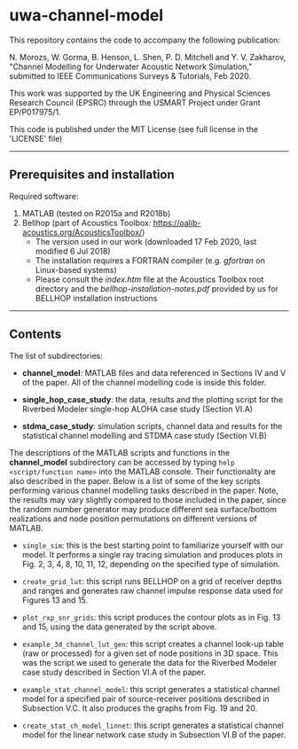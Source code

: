 # uwa-channel-model

This repository contains the code to accompany the following publication:

N. Morozs, W. Gorma, B. Henson, L. Shen, P. D. Mitchell and Y. V. Zakharov, "Channel Modelling for Underwater Acoustic Network Simulation," submitted to IEEE Communications Surveys & Tutorials, Feb 2020.

This work was supported by the UK Engineering and Physical Sciences Research Council (EPSRC) through the USMART Project under Grant EP/P017975/1.

This code is published under the MIT License (see full license in the 'LICENSE' file)

******************************
## Prerequisites and installation

Required software:

1) MATLAB (tested on R2015a and R2018b)
2) Bellhop (part of Acoustics Toolbox: https://oalib-acoustics.org/AcousticsToolbox/)
   - The version used in our work (downloaded 17 Feb 2020, last modified 6 Jul 2018) 
   - The installation requires a FORTRAN compiler (e.g. _gfortran_ on Linux-based systems)
   - Please consult the _index.htm_ file at the Acoustics Toolbox root directory and the _bellhop-installation-notes.pdf_ provided by us for BELLHOP installation instructions

********
## Contents

The list of subdirectories:

- __channel_model__: MATLAB files and data referenced in Sections IV and V of the paper. All of the channel modelling code is inside this folder.

- __single_hop_case_study__: the data, results and the plotting script for the Riverbed Modeler single-hop ALOHA case study (Section VI.A)

- __stdma_case_study__: simulation scripts, channel data and results for the statistical channel modelling and STDMA case study (Section VI.B)


The descriptions of the MATLAB scripts and functions in the __channel_model__ subdirectory can be accessed by typing ``help <script/function name>`` into the MATLAB console. Their functionality are also described in the paper. Below is a list of some of the key scripts performing various channel modelling tasks described in the paper. Note, the results may vary slightly compared to those included in the paper, since the random number generator may produce different sea surface/bottom realizations and node position permutations on different versions of MATLAB.

- ``single_sim``: this is the best starting point to familiarize yourself with our model. It performs a single ray tracing simulation and produces plots in Fig. 2, 3, 4, 8, 10, 11, 12, depending on the specified type of simulation.

- ``create_grid_lut``: this script runs BELLHOP on a grid of receiver depths and ranges and generates raw channel impulse response data used for Figures 13 and 15.

- ``plot_rxp_snr_grids``: this script produces the contour plots as in Fig. 13 and 15, using the data generated by the script above.

- ``example_3d_channel_lut_gen``: this script creates a channel look-up table (raw or processed) for a given set of node positions in 3D space. This was the script we used to generate the data for the Riverbed Modeler case study described in Section VI.A of the paper.

- ``example_stat_channel_model``: this script generates a statistical channel model for a specified pair of source-receiver positions described in Subsection V.C. It also produces the graphs from Fig. 19 and 20.

- ``create_stat_ch_model_linnet``: this script generates a statistical channel model for the linear network case study in Subsection VI.B of the paper.


